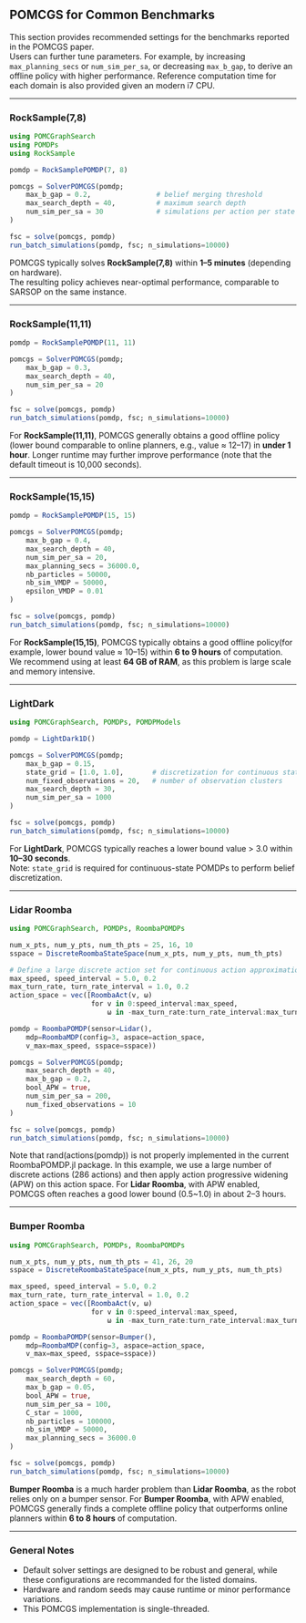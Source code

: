 ## POMCGS for Common Benchmarks

This section provides recommended settings for the benchmarks reported in the POMCGS paper.  
Users can further tune parameters.
For example, by increasing `max_planning_secs` or `num_sim_per_sa`, or decreasing `max_b_gap`, to derive an offline policy with higher performance.
Reference computation time for each domain is also provided given an modern i7 CPU.


---

### RockSample(7,8)

```julia
using POMCGraphSearch
using POMDPs
using RockSample

pomdp = RockSamplePOMDP(7, 8)

pomcgs = SolverPOMCGS(pomdp;
    max_b_gap = 0.2,                # belief merging threshold
    max_search_depth = 40,          # maximum search depth
    num_sim_per_sa = 30             # simulations per action per state particle
)

fsc = solve(pomcgs, pomdp)
run_batch_simulations(pomdp, fsc; n_simulations=10000)
```

POMCGS typically solves **RockSample(7,8)** within **1–5 minutes** (depending on hardware).  
The resulting policy achieves near-optimal performance, comparable to SARSOP on the same instance.

---

### RockSample(11,11)

```julia
pomdp = RockSamplePOMDP(11, 11)

pomcgs = SolverPOMCGS(pomdp;
    max_b_gap = 0.3,
    max_search_depth = 40,
    num_sim_per_sa = 20
)

fsc = solve(pomcgs, pomdp)
run_batch_simulations(pomdp, fsc; n_simulations=10000)
```

For **RockSample(11,11)**, POMCGS generally obtains a good offline policy (lower bound comparable to online planners, e.g., value ≈ 12–17) in **under 1 hour**.  Longer runtime may further improve performance (note that the default timeout is 10,000 seconds).

---

### RockSample(15,15)

```julia
pomdp = RockSamplePOMDP(15, 15)

pomcgs = SolverPOMCGS(pomdp;
    max_b_gap = 0.4,
    max_search_depth = 40,
    num_sim_per_sa = 20,
    max_planning_secs = 36000.0,
    nb_particles = 50000,
    nb_sim_VMDP = 50000,
    epsilon_VMDP = 0.01
)

fsc = solve(pomcgs, pomdp)
run_batch_simulations(pomdp, fsc; n_simulations=10000)
```

For **RockSample(15,15)**, POMCGS typically obtains a good offline policy(for example, lower bound value ≈ 10–15) within **6 to 9 hours** of computation. We recommend using at least **64 GB of RAM**, as this problem is large scale and memory intensive.


---

### LightDark

```julia
using POMCGraphSearch, POMDPs, POMDPModels

pomdp = LightDark1D()

pomcgs = SolverPOMCGS(pomdp;
    max_b_gap = 0.15,
    state_grid = [1.0, 1.0],       # discretization for continuous states
    num_fixed_observations = 20,   # number of observation clusters
    max_search_depth = 30,
    num_sim_per_sa = 1000
)

fsc = solve(pomcgs, pomdp)
run_batch_simulations(pomdp, fsc; n_simulations=10000)
```

For **LightDark**, POMCGS typically reaches a lower bound value > 3.0 within **10–30 seconds**.  
Note: `state_grid` is required for continuous-state POMDPs to perform belief discretization.

---

### Lidar Roomba

```julia
using POMCGraphSearch, POMDPs, RoombaPOMDPs

num_x_pts, num_y_pts, num_th_pts = 25, 16, 10
sspace = DiscreteRoombaStateSpace(num_x_pts, num_y_pts, num_th_pts)

# Define a large discrete action set for continuous action approximation
max_speed, speed_interval = 5.0, 0.2
max_turn_rate, turn_rate_interval = 1.0, 0.2
action_space = vec([RoombaAct(v, ω)
                    for v in 0:speed_interval:max_speed,
                        ω in -max_turn_rate:turn_rate_interval:max_turn_rate])

pomdp = RoombaPOMDP(sensor=Lidar(),
    mdp=RoombaMDP(config=3, aspace=action_space,
    v_max=max_speed, sspace=sspace))

pomcgs = SolverPOMCGS(pomdp;
    max_search_depth = 40,
    max_b_gap = 0.2,
    bool_APW = true,
    num_sim_per_sa = 200,
    num_fixed_observations = 10
)

fsc = solve(pomcgs, pomdp)
run_batch_simulations(pomdp, fsc; n_simulations=10000)
```
Note that rand(actions(pomdp)) is not properly implemented in the current RoombaPOMDP.jl package.
In this example, we use a large number of discrete actions (286 actions) and then apply action progressive widening (APW) on this action space.
For **Lidar Roomba**, with APW enabled,  POMCGS often reaches a good lower bound (0.5~1.0) in about 2–3 hours.

---

### Bumper Roomba

```julia
using POMCGraphSearch, POMDPs, RoombaPOMDPs

num_x_pts, num_y_pts, num_th_pts = 41, 26, 20
sspace = DiscreteRoombaStateSpace(num_x_pts, num_y_pts, num_th_pts)

max_speed, speed_interval = 5.0, 0.2
max_turn_rate, turn_rate_interval = 1.0, 0.2
action_space = vec([RoombaAct(v, ω)
                    for v in 0:speed_interval:max_speed,
                        ω in -max_turn_rate:turn_rate_interval:max_turn_rate])

pomdp = RoombaPOMDP(sensor=Bumper(),
    mdp=RoombaMDP(config=3, aspace=action_space,
    v_max=max_speed, sspace=sspace))

pomcgs = SolverPOMCGS(pomdp;
    max_search_depth = 60,
    max_b_gap = 0.05,
    bool_APW = true,
    num_sim_per_sa = 100,
    C_star = 1000,
    nb_particles = 100000,
    nb_sim_VMDP = 50000,
    max_planning_secs = 36000.0
)

fsc = solve(pomcgs, pomdp)
run_batch_simulations(pomdp, fsc; n_simulations=10000)
```
**Bumper Roomba** is a much harder problem than **Lidar Roomba**, as the robot relies only on a bumper sensor. For **Bumper Roomba**, with APW enabled, POMCGS generally finds a complete offline policy that outperforms online planners within **6 to 8 hours** of computation.


---

### General Notes
- Default solver settings are designed to be robust and general, while these configurations are recommanded for the listed domains.  
- Hardware and random seeds may cause runtime or minor performance variations.
- This POMCGS implementation is single-threaded.